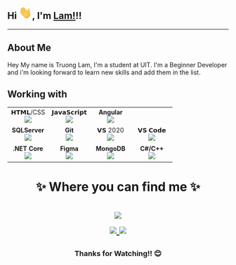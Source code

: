 ## Hi <img src="https://raw.githubusercontent.com/parth-27/parth-27/master/Hi.gif" width="30px" height="30px">, I'm [Lam!](https://github.com/truonglam83)!!

</h2>

<hr/>

## About Me

Hey My name is Truong Lam, I'm a student at UIT. I'm a Beginner Developer and i'm looking forward to learn new skills and add them in the list.

## Working with
<table>
  <tbody>
    <tr valign="top">
      <td width="25%" align="center">
        <span>𝗛𝗧𝗠𝗟/CSS</span><br>
        <img height="64px" src="https://banner2.cleanpng.com/20180503/cee/kisspng-web-development-html-css3-the-ohana-code-logo-2cpaper-projection-shaded_1660937-html-dropdown-js-5aebd5631cd291.7591600015254050271181.jpg">
      </td>
      <td width="25%" align="center">
        <span>𝗝𝗮𝘃𝗮𝗦𝗰𝗿𝗶𝗽𝘁</span><br>
        <img height="64px" src="https://cdn.svgporn.com/logos/javascript.svg">
      </td>
      <td width="25%" align="center">
        <span><strong>Angular</strong>
        </span><br>
        <img height="64px" src="https://angular.io/assets/images/logos/angularjs/AngularJS-Shield.svg">
      </td>
    </tr>
    <tr valign="top">
      <td width="25%" align="center">
        <span><strong>SQLServer</strong>
        </span><br>
        <img height="64px" src="https://www.svgrepo.com/show/303229/microsoft-sql-server-logo.svg">
      </td>
      <td width="25%" align="center">
        <span><strong>Git</strong>
        </span><br>
        <img height="64px" src="https://cdn.svgporn.com/logos/git-icon.svg">
      </td>
      <td width="25%" align="center">
        <span>𝗩𝗦 2020</span><br>
        <img height="64px" src="https://seeklogo.com/images/V/visual-studio-logo-14F95CF819-seeklogo.com.png">
      </td>
      <td width="25%" align="center">
        <span>𝗩𝗦 𝗖𝗼𝗱𝗲</span><br>
        <img height="64px" src="https://cdn.svgporn.com/logos/visual-studio-code.svg">
      </td>
    </tr>
    <tr valign="top">
      <td width="25%" align="center">
        <span><strong>.NET Core </strong></span><br>
        <img height="64px" src="https://upload.wikimedia.org/wikipedia/commons/thumb/e/ee/.NET_Core_Logo.svg/1200px-.NET_Core_Logo.svg.png">
      </td>
      <td width="25%" align="center">
        <span><strong>Figma</strong></span><br>
        <img height="64px" src="https://seeklogo.com/images/F/figma-logo-E4E21D3AEA-seeklogo.com.png">
      </td>
      <td width="25%" align="center">
        <span><strong>MongoDB</strong></span><br>
        <img height="64px" src="https://www.svgrepo.com/show/331488/mongodb.svg">
      </td>
      <td width="25%" align="center">
        <span><strong>C#/C++</strong></span><br>
        <img height="64px" src="https://miro.medium.com/max/460/1*sz9n_vb48iaY9vuzIgqJqQ.png">
      </td>
    </tr>
  </tbody>
</table>


<h1 align="center">
✨ Where you can find me ✨
  
  <!-- https://img.shields.io/badge/Linkedin-Parth Patel-blue&?style=social&logo=linkedin -->

  <!-- https://img.shields.io/badge/Github-Parth%20Patel-black&?style=social&logo=Github -->

  <!-- https://img.shields.io/badge/Facebook-Parth%20Patel-darkblue&?style=social&logo=Facebook -->

  <!-- https://img.shields.io/badge/Instagram-parth.__.27-red&?style=social&logo=Instagram -->

  <!-- https://img.shields.io/badge/Twitter-Parth%20Patel-blue&?style=social&logo=Twitter -->

<p align="center">
  
  <a href="https://github.com/truonglam83">
    <img src="https://img.shields.io/badge/Github-%230A0A0A.svg?&style=flat-square&logo=Github&logoColor=white">  
  </a>


  <br/>
  <a href="https://www.facebook.com/truonglam.83/">
    <img src="https://img.shields.io/badge/Facebook-%231877F2.svg?&style=flat-square&logo=facebook&logoColor=white">  
  </a>
 
  <a href="https://www.instagram.com/truonglam.83/">
    <img src="https://img.shields.io/badge/Instagram-%23E4405F.svg?&style=flat-square&logo=instagram&logoColor=white">
  </a>

  
</p>
</h1>


<h3 style="text-align:center;">Thanks for Watching!! 😊</h3>
